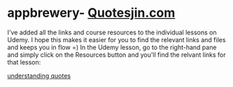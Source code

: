 # appbrewery- <a href="https://quotesjin.com/">Quotesjin.com</a>
I've added all the links and course resources to the individual lessons on Udemy. I hope this makes it easier for you to find the relevant links and files and keeps you in flow =)  In the Udemy lesson, go to the right-hand pane and simply click on the Resources button and you'll find the relvant links for that lesson:

<a href="https://quotesjin.com/understanding-quotes/">understanding quotes</a>
